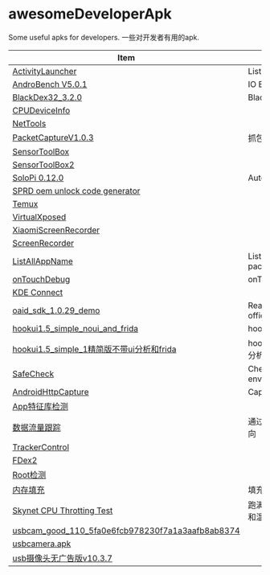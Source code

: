 # awesomeDeveloperApk
Some useful apks for developers. 一些对开发者有用的apk.


| Item | Purpose |
| --- | --- |
| [ActivityLauncher](https://github.com/NasdaqGodzilla/awesomeDeveloperApk/blob/main/ActivityLauncher.apk) | List and start all activities |
| [AndroBench V5.0.1](https://github.com/NasdaqGodzilla/awesomeDeveloperApk/blob/main/AndrobenchStorageBenchmark_v5.0.1.apk) | IO Benchmark |
| [BlackDex32_3.2.0](https://github.com/NasdaqGodzilla/awesomeDeveloperApk/blob/main/BlackDex32_3.2.0.apk) | Blackdex |
| [CPUDeviceInfo](https://github.com/NasdaqGodzilla/awesomeDeveloperApk/blob/main/CPUDeviceInfo.apk) | |
| [NetTools](https://github.com/NasdaqGodzilla/awesomeDeveloperApk/blob/main/NetTools-com.ulfdittmer.android.ping_3.8.4.apk) | |
| [PacketCaptureV1.0.3](https://github.com/NasdaqGodzilla/awesomeDeveloperApk/blob/main/PacketCapturePro_v1.0.3.apk) | 抓包精灵 |
| [SensorToolBox](https://github.com/NasdaqGodzilla/awesomeDeveloperApk/blob/main/PhysicsToolboxSensorSuite_v2022.03.31.apk) | |
| [SensorToolBox2](https://github.com/NasdaqGodzilla/awesomeDeveloperApk/blob/main/SensorToolBoxAllPhoneSensorsSuite_v1.0.2.xapk) | |
| [SoloPi 0.12.0](https://github.com/NasdaqGodzilla/awesomeDeveloperApk/blob/main/SoloPi_v0.12.0.apk) | Autotest |
| [SPRD oem unlock code generator](https://github.com/NasdaqGodzilla/awesomeDeveloperApk/blob/main/SpreadTrumTools-20200317.apk) | |
| [Temux](https://github.com/NasdaqGodzilla/awesomeDeveloperApk/blob/main/Termux_v0.118.0.apk) | |
| [VirtualXposed](https://github.com/NasdaqGodzilla/awesomeDeveloperApk/blob/main/VirtualXposed_0.20.3.apk) | |
| [XiaomiScreenRecorder](https://github.com/NasdaqGodzilla/awesomeDeveloperApk/blob/main/XiaomiScreenRecorder.apk) | |
| [ScreenRecorder](https://github.com/NasdaqGodzilla/awesomeDeveloperApk/blob/main/io.microshow.screenrecorder_2.6.3_263.apk) | |
| [ListAllAppName](https://github.com/NasdaqGodzilla/awesomeDeveloperApk/blob/main/listAllAppName.apk) | List app name of installed package |
| [onTouchDebug](https://github.com/NasdaqGodzilla/awesomeDeveloperApk/blob/main/onTouch_app-debug.apk) | onTouch event debug |
| [KDE Connect](https://github.com/NasdaqGodzilla/awesomeDeveloperApk/blob/main/org.kde.kdeconnect_tp_11910.apk) | |
| [oaid_sdk_1.0.29_demo](https://github.com/NasdaqGodzilla/awesomeDeveloperApk/blob/main/oaid_sdk_1.0.29_demo.apk) | Read OAID, AAID, VAID. SDK offical demo. |
| [hookui1.5_simple_noui_and_frida](https://github.com/NasdaqGodzilla/awesomeDeveloperApk/blob/main/hookui1.5_simple_noui_and_frida.apk) | hookui1.5_simple_noui_and_frida |
| [hookui1.5_simple_1精简版不带ui分析和frida](https://github.com/NasdaqGodzilla/awesomeDeveloperApk/blob/main/hookui1.5_simple_1%E7%B2%BE%E7%AE%80%E7%89%88%E4%B8%8D%E5%B8%A6ui%E5%88%86%E6%9E%90%E5%92%8Cfrida.apk) | hookui1.5_simple_1精简版不带ui分析和frida |
| [SafeCheck](https://github.com/NasdaqGodzilla/awesomeDeveloperApk/blob/main/SafeCheck-1.16.5-1165-release_2023-03.apk) | Check if the Android environment is safe |
| [AndroidHttpCapture](https://github.com/NasdaqGodzilla/awesomeDeveloperApk/blob/main/AndroidHttpCapture.apk) | Capture HTTP data on Android |
| [App特征库检测](https://github.com/NasdaqGodzilla/awesomeDeveloperApk/blob/main/App%E7%89%B9%E5%BE%81%E5%BA%93%E6%A3%80%E6%B5%8B_com.oF2pks.classyshark3xodus_32.apk) | |
| [数据流量跟踪](https://github.com/NasdaqGodzilla/awesomeDeveloperApk/blob/main/TrackerControl-githubRelease-latest.apk) | 通过VPN跟踪Android网络流量流向 |
| [TrackerControl](https://github.com/NasdaqGodzilla/awesomeDeveloperApk/blob/main/TrackerControl-githubRelease-latest.apk) | |
| [FDex2](https://github.com/NasdaqGodzilla/awesomeDeveloperApk/blob/main/FDex2.apk) | |
| [Root检测](https://github.com/NasdaqGodzilla/awesomeDeveloperApk/blob/main/RootandSafetyNetChecker1.4.apk) | |
| [内存填充](https://github.com/NasdaqGodzilla/awesomeDeveloperApk/blob/main/AutoFill_Multi_1.2.apk) | 填充运行内存 |
| [Skynet CPU Throtting Test](https://github.com/NasdaqGodzilla/awesomeDeveloperApk/blob/main/skynet-cputhrottlingtest.apk) | 跑满CPU，记录CPU使用率、频率和温度 |
| [usbcam_good_110_5fa0e6fcb978230f7a1a3aafb8ab8374](https://github.com/NasdaqGodzilla/awesomeDeveloperApk/blob/main/usbcam_good_110_5fa0e6fcb978230f7a1a3aafb8ab8374.apk) | |
| [usbcamera.apk](https://github.com/NasdaqGodzilla/awesomeDeveloperApk/blob/main/usbcamera.apk) | |
| [usb摄像头无广告版v10.3.7](https://github.com/NasdaqGodzilla/awesomeDeveloperApk/blob/main/usb%E6%91%84%E5%83%8F%E5%A4%B4%E6%97%A0%E5%B9%BF%E5%91%8A%E7%89%88v10.3.7.apk) | |


